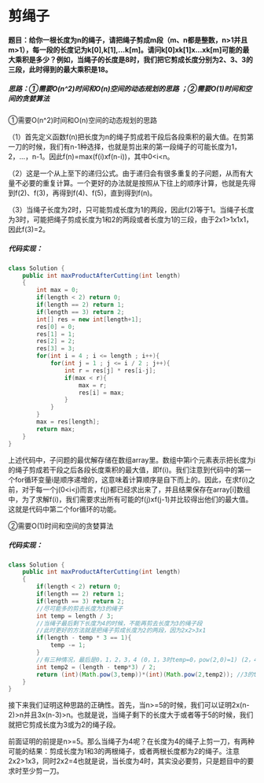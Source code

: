 # 剪绳子

#### 题目：给你一根长度为n的绳子，请把绳子剪成m段（m、n都是整数，n>1并且m>1），每一段的长度记为k[0],k[1],...k[m]。请问k[0]xk[1]x...xk[m]可能的最大乘积是多少？例如，当绳子的长度是8时，我们把它剪成长度分别为2、3、3的三段，此时得到的最大乘积是18。 

##### 思路：①需要O(n^2)时间和O(n)空间的动态规划的思路 ；②需要O(1)时间和空间的贪婪算法 

①需要O(n^2)时间和O(n)空间的动态规划的思路

​	（1）首先定义函数f(n)把长度为n的绳子剪成若干段后各段乘积的最大值。在剪第一刀的时候，我们有n-1种选择，也就是剪出来的第一段绳子的可能长度为1，2，...，n-1。因此f(n)=max(f(i)xf(n-i))，其中0<i<n。

​	（2）这是一个从上至下的递归公式。由于递归会有很多重复的子问题，从而有大量不必要的重复计算。一个更好的办法就是按照从下往上的顺序计算，也就是先得到f(2)、f(3)，再得到f(4)、f(5)，直到得到f(n)。

​	（3）当绳子长度为2时，只可能剪成长度为1的两段，因此f(2)等于1。当绳子长度为3时，可能把绳子剪成长度为1和2的两段或者长度为1的三段，由于2x1>1x1x1，因此f(3)=2。

##### 代码实现：

```java
class Solution {
    public int maxProductAfterCutting(int length)
    {
        int max = 0;
        if(length < 2) return 0;
        if(length == 2) return 1;
        if(length == 3) return 2;
        int[] res = new int[length+1];
        res[0] = 0;
        res[1] = 1;
        res[2] = 2;
        res[3] = 3;
        for(int i = 4 ; i <= length ; i++){
            for(int j = 1 ; j <= i / 2 ; j++){
                int r = res[j] * res[i-j];
                if(max < r){
                    max = r;
                    res[i] = max;
                }
            }
        }
        max = res[length];
        return max;
    }
}
```

上述代码中，子问题的最优解存储在数组array里。数组中第i个元素表示把长度为i的绳子剪成若干段之后各段长度乘积的最大值，即f(i)。我们注意到代码中的第一个for循环变量i是顺序递增的，这意味着计算顺序是自下而上的。因此，在求f(i)之前，对于每一个j(0<i<j)而言，f(j)都已经求出来了，并且结果保存在array[i]数组中，为了求解f(i)，我们需要求出所有可能的f(j)xf(j-1)并比较得出他们的最大值。这就是代码中第二个for循环的功能。

②需要O(1)时间和空间的贪婪算法 

##### 代码实现：

```java
class Solution {
    public int maxProductAfterCutting(int length)
    {
        if(length < 2) return 0;
        if(length == 2) return 1;
        if(length == 3) return 2;
        //尽可能多的剪去长度为3的绳子
        int temp = length / 3;
        //当绳子最后剩下长度为4的时候，不能再剪去长度为3的绳子段
        //此时更好的方法就是把绳子剪成长度为2的两段，因为2x2>3x1
        if(length - temp * 3 == 1){
            temp -= 1;
        }
        //有三种情况，最后是0，1，2，3，4 (0，1，3时temp=0，pow(2,0)=1) (2，4时pow分别为2和4)
        int temp2 = (length - temp*3) / 2;
        return (int)(Math.pow(3,temp))*(int)(Math.pow(2,temp2)); //3的temp次方
    }
}
```

接下来我们证明这种思路的正确性。首先，当n>=5的时候，我们可以证明2x(n-2)>n并且3x(n-3)>n。也就是说，当绳子剩下的长度大于或者等于5的时候，我们就把它剪成长度为3或为2的绳子段。

前面证明的前提是n>=5。那么当绳子为4呢？在长度为4的绳子上剪一刀，有两种可能的结果：剪成长度为1和3的两根绳子，或者两根长度都为2的绳子。注意2x2>1x3，同时2x2=4也就是说，当长度为4时，其实没必要剪，只是题目中的要求时至少剪一刀。



